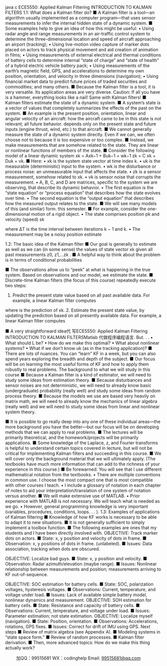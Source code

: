 java c
ECE5550: Applied Kalman Filtering
INTRODUCTION TO KALMAN FILTERS
1.1: What does a Kalman filter do?
■ A Kalman filter is a tool—an algorithm usually implemented as a computer program—that uses sensor measurements to infer the internal hidden state of a dynamic system.
■ Some examples help to give an idea of how this might be useful:
• Using radar angle and range measurements in an air-traffic control system to determine the three-dimensional location and speed of aircraft approaching an airport (tracking);
• Using live-motion video capture of marker dots placed on actors to track physical movement and aid creation of animation in films;
• Using measurements of external electrical and thermal conditions of battery cells to determine internal “state of charge” and “state of health” of a hybrid electric vehicle battery pack;
• Using measurements of the earth’s magnetic field, GPS, and accelerations to determine my own position, orientation, and velocity in three dimensions (navigation);
• Using financial market data to predict future prices of traded securities and commodities;
and many others.
■ Because the Kalman filter is a tool, it is very versatile. Its application areas are very diverse. Caution: If all you have is a hammer, everything looks like a nail! Same with Kalman filters!
■ Kalman filters estimate the state of a dynamic system.
■ A system’s state is a vector of values that completely summarizes the effects of the past on the system.
■ An example is the present position, orientation, linear and angular velocity of an aircraft: how the aircraft came to be in this state is not relevant; all future behavior. depends only on the present state and future inputs (engine thrust, wind, etc.) to that aircraft.
■ We cannot generally measure the state of a dynamic system directly. Even if we can, we often choose not to because it is too expensive or too complex.
■ Instead, we make measurements that are somehow related to the state. They are linear or nonlinear functions of members of the state.
■ Consider the following model of a linear dynamic system
                       xk = Axk−1 + Buk−1 + wk−1
zk = C xk + Duk + vk.
■ Here:
• xk is the system state vector at time index k.
• uk is the measurable (deterministic) input to the system.
• wk is the disturbance or process noise: an unmeasurable input that affects the state.
• zk is a sensor measurement, somehow related to xk.
• vk is sensor noise that corrupts the measurement.
• A, B, C, and D are matrices, specific to the system we are observing, that describe its dynamic behavior.
• The first equation is the “state equation” or “process equation” that describes how the state evolves over time.
• The second equation is the “output equation” that describes how the measured output relates to the state.
■ We will see many models of this (and similar) form. this semester.
■ For example, consider the one-dimensional motion of a rigid object.
• The state comprises position pk and velocity (speed) sk

where   ΔT is the time interval between iterations k − 1 and k.
• The measurement may be a noisy position estimate

1.2: The basic idea of the Kalman filter
■ Our goal is generally to estimate as well as we can (in some sense) the values of state vector xk given all past measurements z0, z1,...zk .
■ A helpful way to think about the problem is in terms of conditional probabilities

■ The observations allow us to “peek” at what is happening in the true system. Based on observations and our model, we estimate the state.
■ Discrete-time Kalman filters (the focus of this course) repeatedly execute two steps:
1. Predict the present state value based on all past available data. For example, a linear Kalman filter computes

where    is the prediction of xk.
2. Estimate the present state value, by updating the prediction based on all presently available data. For example, a linear Kalman filter computes

■ A very straightforward idea代 写ECE5550: Applied Kalman Filtering INTRODUCTION TO KALMAN FILTERSMatlab
代做程序编程语言. But. . .
• What should L be?
• How do we make this optimal?
• What about nonlinear systems?
• What if we don’t know uk (as in the tracking application)?
■ There are lots of nuances. You can “learn” KF in a week, but you can also spend years exploring the breadth and depth of the subject.
■ Our focus will be on learning the most useful forms of KF and how to apply them robustly to real problems.
The background to what we will study in this course
■ Because a Kalman filter is a kind of estimator, we will need to study some ideas from estimation theory.
■ Because disturbances and sensor noises are not deterministic, we will need to already know basic (undergraduate) probability (really well) and study some ideas from random process theory.
■ Because the models we use are based very heavily on matrix math, we will need to already know the mechanics of linear algebra (really well) and we will need to study some ideas from linear and nonlinear system theory.

■ It is possible to go really deep into any one of these individual areas—the more background you have the better—but our focus will be on developing methods that we can apply to real problems.
■ The lectures will be primarily theoretical, and the homework/projects will be primarily applications.
■ Some knowledge of the Laplace, z, and Fourier transforms is helpful to understand certain topics covered in lecture, but will not be critical for implementing Kalman filters and succeeding in this course.
■ We will cover only the background material that we will ultimately apply. (The textbooks have much more information that can add to the richness of your experience in this course.)
■ Be forewarned: You will see that I use different mathematical notation from the textbooks.
• There are multiple conventions in common use. I choose the most compact one that is most compatible with other courses I teach.
• I include a glossary of notation in each chapter of notes to aid your interpretation/translation of one system of notation versus another.
■ We will make extensive use of MATLAB.
• Prior experience with MATLAB is not necessary. We will teach what is needed as we go.
• However, general programming knowledge is very important (variables, procedures, conditions, loops. . . ).
1.3: Examples of applications of Kalman filtering
■ Knowledge of how KF works is necessary to be able to adapt it to new situations.
■ It is not generally sufficient to simply implement a toolbox function.
■ The following examples are ones that my students and I have been directly involved with.
OBJECTIVE: Track marker dots on actors.
■ State: x, y position and velocity of dots in frame.
■ Observation: x, y positions of dots in frame. (unlabeled).
■ Issues: Data association, tracking when dots are obscured.

OBJECTIVE: Localize bad guys.
■ State: x, y position and velocity.
■ Observation: Radar azimuth/elevation (maybe range).
■ Issues: Nonlinear relationship between measurements and position; measurements arriving to KF out-of-sequence.

OBJECTIVE: SOC estimation for battery cells.
■ State: SOC, polarization voltages, hysteresis voltages.
■ Observations: Current, temperature, and voltage under load.
■ Issues: Lack of available simple battery model, nonlinear dynamics and measurement.
OBJECTIVE: SOH estimation for battery cells.
■ State: Resistance and capacity of battery cells.
■ Observations: Current, temperature, and voltage under load.
■ Issues: Parameter estimation; not state estimation.
OBJECTIVE: Localize myself (navigation).
■ State: Position, orientation.
■ Observations: Accelerations, rotations, GPS fixes.
■ Issues: Correct for drift of IMU using GPS.
Next steps
■ Review of matrix algebra (see Appendix A).
■ Modeling systems in “state space form.”
■ Review of random processes.
■ Kalman filter derivation.
■ Then, more advanced topics: How do we make this thing actually work?



         
加QQ：99515681  WX：codinghelp  Email: 99515681@qq.com
